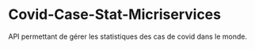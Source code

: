 # Covid-Case-Stat-Micriservices
API permettant de gérer les statistiques des cas de covid dans le monde.

